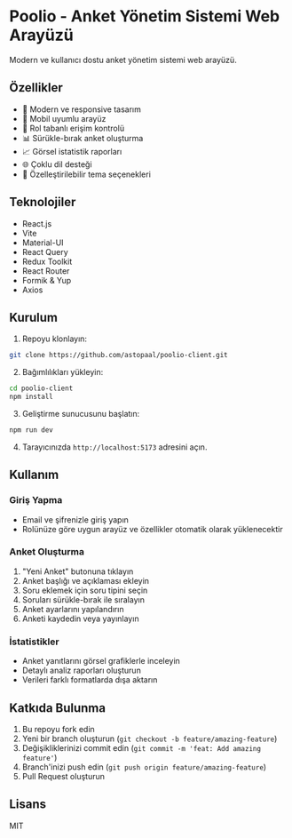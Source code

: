 # Poolio - Anket Yönetim Sistemi Web Arayüzü

Modern ve kullanıcı dostu anket yönetim sistemi web arayüzü.

## Özellikler

- 🎨 Modern ve responsive tasarım
- 📱 Mobil uyumlu arayüz
- 🔐 Rol tabanlı erişim kontrolü
- 📊 Sürükle-bırak anket oluşturma
- 📈 Görsel istatistik raporları
- 🌐 Çoklu dil desteği
- 🎯 Özelleştirilebilir tema seçenekleri

## Teknolojiler

- React.js
- Vite
- Material-UI
- React Query
- Redux Toolkit
- React Router
- Formik & Yup
- Axios

## Kurulum

1. Repoyu klonlayın:
```bash
git clone https://github.com/astopaal/poolio-client.git
```

2. Bağımlılıkları yükleyin:
```bash
cd poolio-client
npm install
```

3. Geliştirme sunucusunu başlatın:
```bash
npm run dev
```

4. Tarayıcınızda `http://localhost:5173` adresini açın.

## Kullanım

### Giriş Yapma
- Email ve şifrenizle giriş yapın
- Rolünüze göre uygun arayüz ve özellikler otomatik olarak yüklenecektir

### Anket Oluşturma
1. "Yeni Anket" butonuna tıklayın
2. Anket başlığı ve açıklaması ekleyin
3. Soru eklemek için soru tipini seçin
4. Soruları sürükle-bırak ile sıralayın
5. Anket ayarlarını yapılandırın
6. Anketi kaydedin veya yayınlayın

### İstatistikler
- Anket yanıtlarını görsel grafiklerle inceleyin
- Detaylı analiz raporları oluşturun
- Verileri farklı formatlarda dışa aktarın

## Katkıda Bulunma

1. Bu repoyu fork edin
2. Yeni bir branch oluşturun (`git checkout -b feature/amazing-feature`)
3. Değişikliklerinizi commit edin (`git commit -m 'feat: Add amazing feature'`)
4. Branch'inizi push edin (`git push origin feature/amazing-feature`)
5. Pull Request oluşturun

## Lisans

MIT
